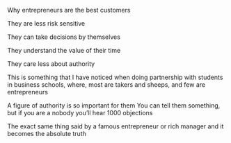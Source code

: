 Why entrepreneurs are the best customers

They are less risk sensitive

They can take decisions by themselves

They understand the value of their time



They care less about authority

This is something that I have noticed when doing partnership with students in business schools, where, most are takers and sheeps, and few are entrepreneurs

A figure of authority is so important for them
You can tell them something, but if you are a nobody you’ll hear 1000 objections

The exact same thing said by a famous entrepreneur or rich manager and it becomes the absolute truth

